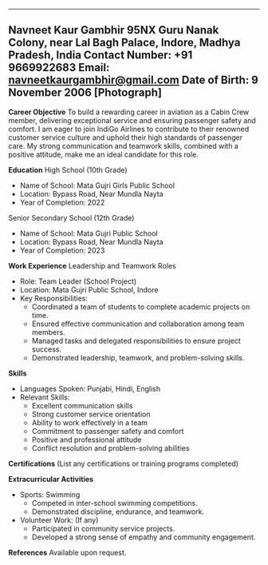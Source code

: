 --------------------------------------
Navneet Kaur Gambhir
95NX Guru Nanak Colony, near Lal Bagh Palace, Indore, Madhya Pradesh, India
Contact Number: +91 9669922683
Email: navneetkaurgambhir@gmail.com
Date of Birth: 9 November 2006
[Photograph]
--------------------------------------

**Career Objective**
To build a rewarding career in aviation as a Cabin Crew member, delivering exceptional service and ensuring passenger safety and comfort. I am eager to join IndiGo Airlines to contribute to their renowned customer service culture and uphold their high standards of passenger care. My strong communication and teamwork skills, combined with a positive attitude, make me an ideal candidate for this role.

**Education**
High School (10th Grade)
- Name of School: Mata Gujri Girls Public School
- Location: Bypass Road, Near Mundla Nayta
- Year of Completion: 2022

Senior Secondary School (12th Grade)
- Name of School: Mata Gujri Public School
- Location: Bypass Road, Near Mundla Nayta
- Year of Completion: 2023

**Work Experience**
Leadership and Teamwork Roles
- Role: Team Leader (School Project)
- Location: Mata Gujri Public School, Indore
- Key Responsibilities:
  - Coordinated a team of students to complete academic projects on time.
  - Ensured effective communication and collaboration among team members.
  - Managed tasks and delegated responsibilities to ensure project success.
  - Demonstrated leadership, teamwork, and problem-solving skills.

**Skills**
- Languages Spoken: Punjabi, Hindi, English
- Relevant Skills: 
  - Excellent communication skills 
  - Strong customer service orientation 
  - Ability to work effectively in a team 
  - Commitment to passenger safety and comfort 
  - Positive and professional attitude 
  - Conflict resolution and problem-solving abilities

**Certifications**
(List any certifications or training programs completed)

**Extracurricular Activities**
- Sports: Swimming
  - Competed in inter-school swimming competitions.
  - Demonstrated discipline, endurance, and teamwork.
- Volunteer Work: (If any)
  - Participated in community service projects.
  - Developed a strong sense of empathy and community engagement.

**References**
Available upon request.
